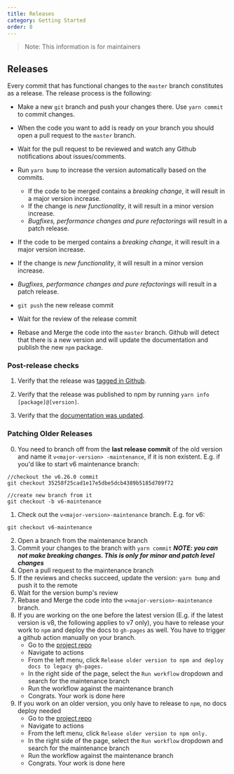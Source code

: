 ```yaml
---
title: Releases
category: Getting Started
order: 8
---
```


> Note: This information is for maintainers

## Releases

Every commit that has functional changes to the `master` branch constitutes as a release. The release process is the following:

- Make a new `git` branch and push your changes there. Use `yarn commit` to commit changes.
- When the code you want to add is ready on your branch you should open a pull request to the `master` branch.
- Wait for the pull request to be reviewed and watch any Github notifications about issues/comments.
- Run `yarn bump` to increase the version automatically based on the commits.

  - If the code to be merged contains a _breaking change_, it will result in a major version increase.
  - If the change is _new functionality_, it will result in a minor version increase.
  - _Bugfixes, performance changes and pure refactorings_ will result in a patch release.

- If the code to be merged contains a _breaking change_, it will result in a major version increase.

- If the change is _new functionality_, it will result in a minor version increase.

- _Bugfixes, performance changes and pure refactorings_ will result in a patch release.

- `git push` the new release commit

- Wait for the review of the release commit

- Rebase and Merge the code into the `master` branch. Github will detect that there is a new version and will update the documentation and publish the new `npm` package.

### Post-release checks

1. Verify that the release was [tagged in Github](https://github.com/instructure/instructure-ui/releases).

1. Verify that the release was published to npm by running `yarn info [package]@[version]`.

1. Verify that the [documentation was updated](https://instructure.design/).

### Patching Older Releases

0. You need to branch off from the **last release commit** of the old version and name it `v<major-version> -maintenance`, if it is non existent. E.g. if you'd like to start v6 maintenance branch:

```
//checkout the v6.26.0 commit
git checkout 35258f25cad1e17e5dbe5dcb4389b5185d709f72

//create new branch from it
git checkout -b v6-maintenance
```

1.  Check out the `v<major-version>-maintenance` branch. E.g. for v6:

```
git checkout v6-maintenance
```

2. Open a branch from the maintenance branch
3. Commit your changes to the branch with `yarn commit` **_NOTE: you can not make breaking changes. This is only for minor and patch level changes_**
4. Open a pull request to the maintenance branch
5. If the reviews and checks succeed, update the version: `yarn bump` and push it to the remote
6. Wait for the version bump's review
7. Rebase and Merge the code into the `v<major-version>-maintenance` branch.
8. If you are working on the one before the latest version (E.g. if the latest version is v8, the following applies to v7 only), you have to release your work to `npm` and deploy the docs to `gh-pages` as well. You have to trigger a github action manually on your branch.
   - Go to the [project repo](https://github.com/instructure/instructure-ui)
   - Navigate to actions
   - From the left menu, click `Release older version to npm and deploy docs to legacy gh-pages.`
   - In the right side of the page, select the `Run workflow` dropdown and search for the maintenance branch
   - Run the workflow against the maintenance branch
   - Congrats. Your work is done here
9. If you work on an older version, you only have to release to `npm`, no docs deploy needed
   - Go to the [project repo](https://github.com/instructure/instructure-ui)
   - Navigate to actions
   - From the left menu, click `Release older version to npm only.`
   - In the right side of the page, select the `Run workflow` dropdown and search for the maintenance branch
   - Run the workflow against the maintenance branch
   - Congrats. Your work is done here
